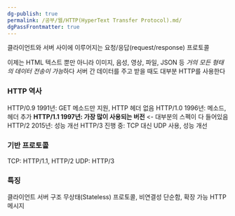 ```yaml
---
dg-publish: true
permalink: /공부/웹/HTTP(HyperText Transfer Protocol).md/
dgPassFrontmatter: true
---
```


클라이언트와 서버 사이에 이루어지는 요청/응답(request/response) 프로토콜

이제는 HTML 텍스트 뿐만 아니라 이미지, 음성, 영상, 파일, JSON 등
*거의 모든 형태의 데이터 전송이 가능*하다
서버 간 데이터를 주고 받을 때도 대부분 HTTP를 사용한다

### HTTP 역사

HTTP/0.9 1991년: GET 메소드만 지원, HTTP 헤더 없음
HTTP/1.0 1996년: 메소드, 헤더 추가
**HTTP/1.1 1997년: 가장 많이 사용되는 버전** <- 대부분의 스펙이 다 들어있음
HTTP/2 2015년: 성능 개선
HTTP/3 진행 중: TCP 대신 UDP 사용, 성능 개선

### 기반 프로토콜

TCP: HTTP/1.1, HTTP/2
UDP: HTTP/3

### 특징

클라이언트 서버 구조
무상태(Stateless) 프로토콜, 비연결성
단순함, 확장 가능
HTTP 메시지
